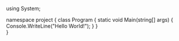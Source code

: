 using System;

namespace project
{
    class Program
    {
        static void Main(string[] args)
        {
            Console.WriteLine("Hello World!");
        }
    }      
}
